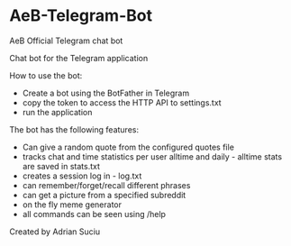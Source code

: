 # AeB-Telegram-Bot
AeB Official Telegram chat bot

Chat bot for the Telegram application

How to use the bot:
- Create a bot using the BotFather in Telegram
- copy the token to access the HTTP API to settings.txt
- run the application

The bot has the following features:
- Can give a random quote from the configured quotes file
- tracks chat and time statistics per user alltime and daily - alltime stats are saved in stats.txt
- creates a session log in - log.txt
- can remember/forget/recall different phrases
- can get a picture from a specified subreddit
- on the fly meme generator
- all commands can be seen using /help

Created by Adrian Suciu
